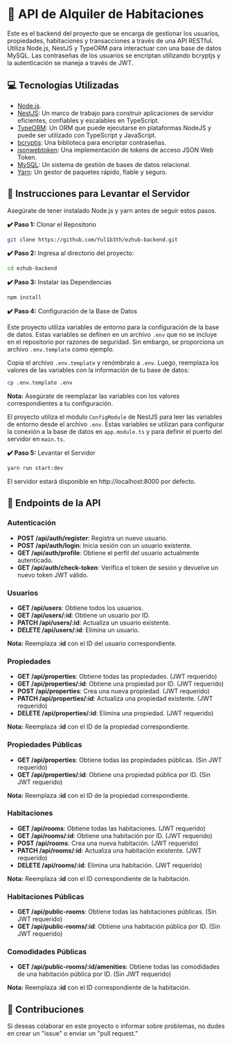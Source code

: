 # 🚀 API de Alquiler de Habitaciones

Este es el backend del proyecto que se encarga de gestionar los usuarios, propiedades, habitaciones y transacciones a través de una API RESTful. Utiliza Node.js, NestJS y TypeORM para interactuar con una base de datos MySQL. Las contraseñas de los usuarios se encriptan utilizando bcryptjs y la autenticación se maneja a través de JWT.

## 💻 Tecnologías Utilizadas

- [Node.js](https://nodejs.org/).
- [NestJS](https://nestjs.com/): Un marco de trabajo para construir aplicaciones de servidor eficientes, confiables y escalables en TypeScript.
- [TypeORM](https://typeorm.io/): Un ORM que puede ejecutarse en plataformas NodeJS y puede ser utilizado con TypeScript y JavaScript.
- [bcryptjs](https://docs.nestjs.com/security/encryption-and-hashing#hashing): Una biblioteca para encriptar contraseñas.
- [jsonwebtoken](https://docs.nestjs.com/security/authentication#jwt-token): Una implementación de tokens de acceso JSON Web Token.
- [MySQL](https://www.mysql.com/): Un sistema de gestión de bases de datos relacional.
- [Yarn](https://yarnpkg.com/): Un gestor de paquetes rápido, fiable y seguro.

## 📌 Instrucciones para Levantar el Servidor

Asegúrate de tener instalado Node.js y yarn antes de seguir estos pasos.

**✔️ Paso 1:** Clonar el Repositorio

```bash
git clone https://github.com/Yul1b3th/ezhub-backend.git
```

**✔️ Paso 2:** Ingresa al directorio del proyecto:

```bash
cd ezhub-backend
```

**✔️ Paso 3:** Instalar las Dependencias

```bash
npm install
```

**✔️ Paso 4:** Configuración de la Base de Datos

Este proyecto utiliza variables de entorno para la configuración de la base de datos. Estas variables se definen en un archivo `.env` que no se incluye en el repositorio por razones de seguridad. Sin embargo, se proporciona un archivo `.env.template` como ejemplo.

Copia el archivo `.env.template` y renómbralo a `.env`. Luego, reemplaza los valores de las variables con la información de tu base de datos:

```bash
cp .env.template .env
```

**Nota:** Asegúrate de reemplazar las variables con los valores correspondientes a tu configuración.

El proyecto utiliza el módulo `ConfigModule` de NestJS para leer las variables de entorno desde el archivo `.env`. Estas variables se utilizan para configurar la conexión a la base de datos en `app.module.ts` y para definir el puerto del servidor en `main.ts`.

**✔️ Paso 5:** Levantar el Servidor

```bash
yarn run start:dev
```

El servidor estará disponible en http://localhost:8000 por defecto.

## 🚧 Endpoints de la API

### Autenticación

- **POST /api/auth/register**: Registra un nuevo usuario.
- **POST /api/auth/login**: Inicia sesión con un usuario existente.
- **GET /api/auth/profile**: Obtiene el perfil del usuario actualmente autenticado.
- **GET /api/auth/check-token**: Verifica el token de sesión y devuelve un nuevo token JWT válido.

### Usuarios

- **GET /api/users**: Obtiene todos los usuarios.
- **GET /api/users/:id**: Obtiene un usuario por ID.
- **PATCH /api/users/:id**: Actualiza un usuario existente.
- **DELETE /api/users/:id**: Elimina un usuario.

**Nota:** Reemplaza **:id** con el ID del usuario correspondiente.

### Propiedades

- **GET /api/properties**: Obtiene todas las propiedades. (JWT requerido)
- **GET /api/properties/:id**: Obtiene una propiedad por ID. (JWT requerido)
- **POST /api/properties**: Crea una nueva propiedad. (JWT requerido)
- **PATCH /api/properties/:id**: Actualiza una propiedad existente. (JWT requerido)
- **DELETE /api/properties/:id**: Elimina una propiedad. (JWT requerido)

**Nota:** Reemplaza **:id** con el ID de la propiedad correspondiente.

### Propiedades Públicas

- **GET /api/properties**: Obtiene todas las propiedades públicas. (Sin JWT requerido)
- **GET /api/properties/:id**: Obtiene una propiedad pública por ID. (Sin JWT requerido)

**Nota:** Reemplaza **:id** con el ID de la propiedad correspondiente.

### Habitaciones

- **GET /api/rooms**: Obtiene todas las habitaciones. (JWT requerido)
- **GET /api/rooms/:id**: Obtiene una habitación por ID. (JWT requerido)
- **POST /api/rooms**: Crea una nueva habitación. (JWT requerido)
- **PATCH /api/rooms/:id**: Actualiza una habitación existente. (JWT requerido)
- **DELETE /api/rooms/:id**: Elimina una habitación. (JWT requerido)

**Nota:** Reemplaza **:id** con el ID correspondiente de la habitación.

### Habitaciones Públicas

- **GET /api/public-rooms**: Obtiene todas las habitaciones públicas. (Sin JWT requerido)
- **GET /api/public-rooms/:id**: Obtiene una habitación pública por ID. (Sin JWT requerido)

### Comodidades Públicas

- **GET /api/public-rooms/:id/amenities**: Obtiene todas las comodidades de una habitación pública por ID. (Sin JWT requerido)

**Nota:** Reemplaza **:id** con el ID correspondiente de la habitación.

## 🤝 Contribuciones

Si deseas colaborar en este proyecto o informar sobre problemas, no dudes en crear un "issue" o enviar un "pull request."
